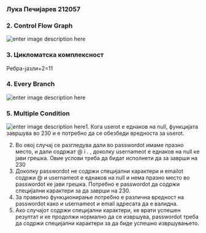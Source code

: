 ### Лука Печијарев 212057
### 2. Control Flow Graph
![enter image description here](https://cdn.discordapp.com/attachments/386238953507913738/1113556543753945139/image.png)
### 3. Цикломатска комплексност
Ребра-јазли+2=11
### 4. Every Branch
![enter image description here](https://cdn.discordapp.com/attachments/386238953507913738/1113555141677817856/image.png)
### 5. Multiple Condition
![enter image description here](https://cdn.discordapp.com/attachments/386238953507913738/1113556461826609223/image.png)1. Кога userot е еднаков на null, функцијата завршува во 230 и е потребно да се обезбеди вредноста за userot.

2. Во овој случај се разгледува дали во passwordot имаме празно место, и дали содржат @ i . , доколку usernameot е еднаков на null ке јави грешка. Овие услови треба да бидат исполнети да за заврши на 230
3. Доколку passwordot не содржи специјални карактери и emailot содржи @ и usernameot е еднаков на null и нема празно место во passwordot ке јави грешка. Потребно е passwordot  да содржи специјални карактери за да заврши на 230.
4. За правилно функционирање потребно е различна вредност на passwordot како и usernameot и email адресата да е валидна.
5. Ако случајот содржи специјални карактери, ке врати успешен резултат и ке продолжи нормално да се извршува, passwordot треба да содржи специјални карактери за да биде успешно извршувањето.
